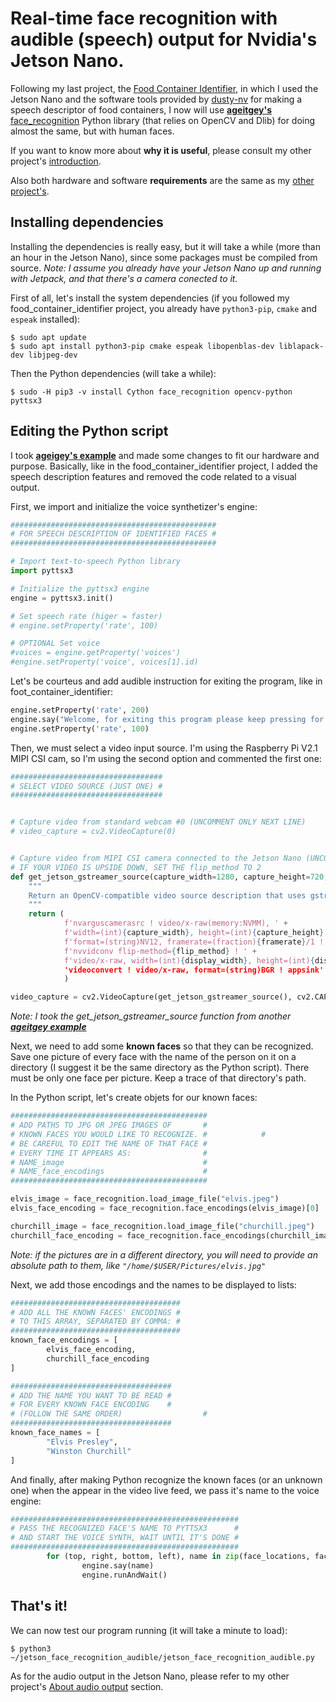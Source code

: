 # Real-time face recognition with audible (speech) output for Nvidia's Jetson Nano.
Following my last project, the [Food Container Identifier](https://github.com/oliver-almaraz/food_container_identifier), in which I used the Jetson Nano and the software tools provided by [dusty-nv](https://github.com/dusty-nv/jetson-inference) for making a speech descriptor of food containers, I now will use [**ageitgey's** face_recognition](https://github.com/dusty-nv/jetson-inference) Python library (that relies on OpenCV and Dlib) for doing almost the same, but with human faces.

If you want to know more about **why it is useful**, please consult my other project's [introduction](https://github.com/oliver-almaraz/food_container_identifier/blob/main/README.md#introduction).

Also both hardware and software **requirements** are the same as my [other project's](https://github.com/oliver-almaraz/food_container_identifier/blob/main/README.md#requirements).

## Installing dependencies
Installing the dependencies is really easy, but it will take a while (more than an hour in the Jetson Nano), since some packages must be compiled from source.
*Note: I assume you already have your Jetson Nano up and running with Jetpack, and that there's a camera conected to it.*

First of all, let's install the system dependencies (if you followed my food_container_identifier project, you already have `python3-pip`, `cmake` and `espeak` installed):

```
$ sudo apt update
$ sudo apt install python3-pip cmake espeak libopenblas-dev liblapack-dev libjpeg-dev
```

Then the Python dependencies (will take a while):
```
$ sudo -H pip3 -v install Cython face_recognition opencv-python pyttsx3
```

## Editing the Python script
I took [**ageigey's example**](https://github.com/ageitgey/face_recognition/blob/master/examples/facerec_from_webcam_faster.py) and made some changes to fit our hardware and purpose. Basically, like in the food_container_identifier project, I added the speech description features and removed the code related to a visual output.

First, we import and initialize the voice synthetizer's engine:
```python
##############################################
# FOR SPEECH DESCRIPTION OF IDENTIFIED FACES #
##############################################

# Import text-to-speech Python library
import pyttsx3

# Initialize the pyttsx3 engine
engine = pyttsx3.init()

# Set speech rate (higer = faster)
# engine.setProperty('rate', 100)

# OPTIONAL Set voice
#voices = engine.getProperty('voices')
#engine.setProperty('voice', voices[1].id)
```

Let's be courteus and add audible instruction for exiting the program, like in foot_container_identifier:
```python
engine.setProperty('rate', 200)
engine.say("Welcome, for exiting this program please keep pressing for two seconds the keyboard keys 'control' and 'c'")
engine.setProperty('rate', 100)
```

Then, we must select a video input source. I'm using the Raspberry Pi V2.1 MIPI CSI cam, so I'm using the second option and commented the first one:
```python
##################################
# SELECT VIDEO SOURCE (JUST ONE) #
##################################


# Capture video from standard webcam #0 (UNCOMMENT ONLY NEXT LINE)
# video_capture = cv2.VideoCapture(0)


# Capture video from MIPI CSI camera connected to the Jetson Nano (UNCOMMENT NEXT 13 LINES)
# IF YOUR VIDEO IS UPSIDE DOWN, SET THE flip_method TO 2
def get_jetson_gstreamer_source(capture_width=1280, capture_height=720, display_width=1280, display_$
    """
    Return an OpenCV-compatible video source description that uses gstreamer to capture video from t$
    """
    return (
            f'nvarguscamerasrc ! video/x-raw(memory:NVMM), ' +
            f'width=(int){capture_width}, height=(int){capture_height}, ' +
            f'format=(string)NV12, framerate=(fraction){framerate}/1 ! ' +
            f'nvvidconv flip-method={flip_method} ! ' +
            f'video/x-raw, width=(int){display_width}, height=(int){display_height}, format=(string)$
            'videoconvert ! video/x-raw, format=(string)BGR ! appsink'
            )

video_capture = cv2.VideoCapture(get_jetson_gstreamer_source(), cv2.CAP_GSTREAMER)
```
*Note: I took the get_jetson_gstreamer_source function from another [**ageitgey example**](https://gist.githubusercontent.com/ageitgey/e60d74a0afa3e8c801cff3f98c2a64d3/raw/a49b405ccbf3d4884df2947f30094dad9f4ef8da/doorbell_camera_2gb.py)*

Next, we need to add some **known faces** so that they can be recognized. Save one picture of every face with the name of the person on it on a directory (I suggest it be the same directory as the Python script). There must be only one face per picture. Keep a trace of that directory's path.

In the Python script, let's create objets for our known faces:
```python
############################################
# ADD PATHS TO JPG OR JPEG IMAGES OF       #
# KNOWN FACES YOU WOULD LIKE TO RECOGNIZE. #            #
# BE CAREFUL TO EDIT THE NAME OF THAT FACE #
# EVERY TIME IT APPEARS AS:                #
# NAME_image                               #
# NAME_face_encodings                      #
############################################

elvis_image = face_recognition.load_image_file("elvis.jpeg")
elvis_face_encoding = face_recognition.face_encodings(elvis_image)[0]

churchill_image = face_recognition.load_image_file("churchill.jpeg")
churchill_face_encoding = face_recognition.face_encodings(churchill_image)[0]
```

*Note: if the pictures are in a different directory, you will need to provide an absolute path to them, like `"/home/$USER/Pictures/elvis.jpg"`*

Next, we add those encodings and the names to be displayed to lists:
```python
######################################
# ADD ALL THE KNOWN FACES' ENCODINGS #
# TO THIS ARRAY, SEPARATED BY COMMA: #
######################################
known_face_encodings = [
        elvis_face_encoding,
        churchill_face_encoding
]

####################################
# ADD THE NAME YOU WANT TO BE READ #
# FOR EVERY KNOWN FACE ENCODING    #
# (FOLLOW THE SAME ORDER)                  #
####################################
known_face_names = [
        "Elvis Presley",
        "Winston Churchill"
]
```

And finally, after making Python recognize the known faces (or an unknown one) when the appear in the video live feed, we pass it's name to the voice engine:
```python
###################################################
# PASS THE RECOGNIZED FACE'S NAME TO PYTTSX3      #
# AND START THE VOICE SYNTH, WAIT UNTIL IT'S DONE #
###################################################
        for (top, right, bottom, left), name in zip(face_locations, face_names):
                engine.say(name)
                engine.runAndWait()
```
## That's it!
We can now test our program running (it will take a minute to load):
```
$ python3 ~/jetson_face_recognition_audible/jetson_face_recognition_audible.py
```
As for the audio output in the Jetson Nano, please refer to my other project's [About audio output](https://github.com/oliver-almaraz/food_container_identifier/blob/main/README.md#about-audio-output) section.
